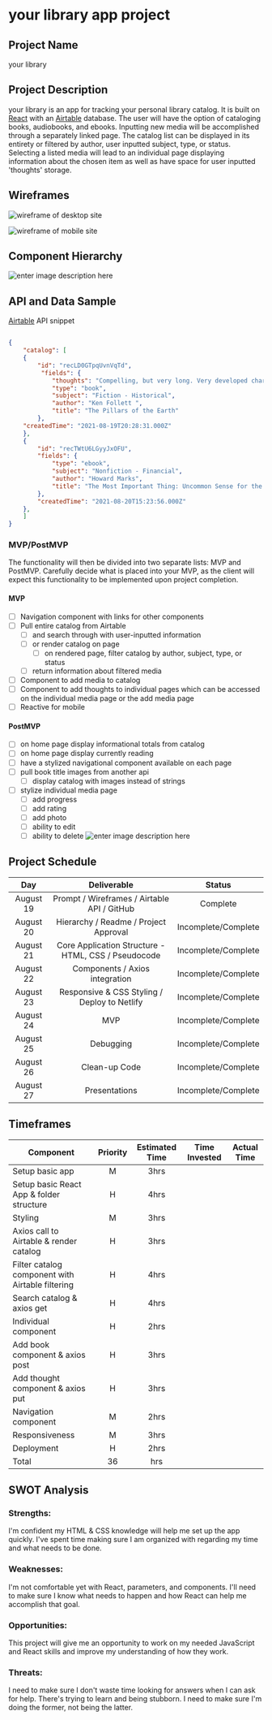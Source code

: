 
# your library app project

## Project Name

your library

## Project Description

your library is an app for tracking your personal library catalog. It is built on [React](https://reactjs.org/) with an [Airtable](https://airtable.com/tblzoNbKubApA62S9) database. The user will have the option of cataloging books, audiobooks, and ebooks. Inputting new media will be accomplished through a separately linked page. The catalog list can be displayed in its entirety or filtered by author, user inputted subject, type, or status. Selecting a listed media will lead to an individual page displaying information about the chosen item as well as have space for user inputted 'thoughts' storage.

## Wireframes
  ![wireframe of desktop site](https://res.cloudinary.com/texasrachel/image/upload/v1629482001/your-library-wireframe-desktop.png)

![wireframe of mobile site](https://res.cloudinary.com/texasrachel/image/upload/v1629482148/your-library-wireframe-mobile.png)
  
## Component Hierarchy

![enter image description here](https://res.cloudinary.com/texasrachel/image/upload/v1629484654/your-library-hierarchy.png)

## API and Data Sample

[Airtable](https://airtable.com/tblzoNbKubApA62S9) API snippet

```json

{
	"catalog": [
	{
		"id": "recLD0GTpqUvnVqTd",
		 "fields": {
			"thoughts": "Compelling, but very long. Very developed characters.",
			"type": "book",
			"subject": "Fiction - Historical",
			"author": "Ken Follett ",
			"title": "The Pillars of the Earth"
		},
	"createdTime": "2021-08-19T20:28:31.000Z"
	},
	{
		"id": "recTWtU6LGyyJxOFU",
		"fields": {
			"type": "ebook",
			"subject": "Nonfiction - Financial",
			"author": "Howard Marks",
			"title": "The Most Important Thing: Uncommon Sense for the Thoughtful Investor"
		},
		"createdTime": "2021-08-20T15:23:56.000Z"
	},
	]
}

```

### MVP/PostMVP

The functionality will then be divided into two separate lists: MVP and PostMVP. Carefully decide what is placed into your MVP, as the client will expect this functionality to be implemented upon project completion.

#### MVP

- [ ] Navigation component with links for other components <!--(component 1) -->
- [ ] Pull entire catalog from Airtable  <!--(axios get) --> 
	- [ ] and search through with user-inputted information <!--(component 2) -->
	- [ ] or render catalog on page  <!--(component 3) -->
		- [ ] on rendered page, filter catalog by author, subject, type, or status  <!--(component 4) -->
	- [ ] return information about filtered media  <!--(component 5) -->
	<!-- what to do about multiple returns - if...indiv...else...catalog?filtered? -->
- [ ] Component to add media to catalog  <!--(axios post & component 6) -->
- [ ] Component to add thoughts to individual pages which can be accessed on the individual media page or the add media page <!--(axios put & component 7) -->
- [ ] Reactive for mobile

#### PostMVP

- [ ] on home page display informational totals from catalog
- [ ] on home page display currently reading
- [ ] have a stylized navigational component available on each page
- [ ] pull book title images from another api
	- [ ] display catalog with images instead of strings
- [ ] stylize individual media page
	- [ ] add progress 
	- [ ] add rating
	- [ ] add photo
	- [ ] ability to edit
	- [ ] ability to delete
![enter image description here](https://res.cloudinary.com/texasrachel/image/upload/v1629472022/your-library-wireframe-post-mvp.png)

## Project Schedule

| Day | Deliverable | Status |
|:--:|:--:|:--:|
| August 19 | Prompt / Wireframes / Airtable API / GitHub | Complete |
| August 20 | Hierarchy / Readme / Project Approval | Incomplete/Complete |
| August 21 | Core Application Structure - HTML, CSS / Pseudocode | Incomplete/Complete |
| August 22 | Components / Axios integration | Incomplete/Complete |
| August 23 | Responsive & CSS Styling / Deploy to Netlify | Incomplete/Complete |
| August 24 | MVP | Incomplete/Complete |
| August 25 | Debugging | Incomplete/Complete |
| August 26 | Clean-up Code | Incomplete/Complete |
| August 27 | Presentations | Incomplete/Complete |

## Timeframes
  
| Component | Priority | Estimated Time | Time Invested | Actual Time |
|--|:--:|:--:|:--:|:--:|
| Setup basic app | M | 3hrs |  |  |
| Setup basic React App & folder structure | H | 4hrs |  |  |
| Styling | M | 3hrs |  |  |
| Axios call to Airtable & render catalog | H | 3hrs |   |  |
| Filter catalog component with Airtable filtering | H | 4hrs |  |  |
| Search catalog & axios get | H | 4hrs |  |  |
| Individual component | H | 2hrs |  |  |
| Add book component & axios post | H | 3hrs |  |  |
| Add thought component & axios put | H | 3hrs |  |  |
| Navigation component | M | 2hrs |  |  |
| Responsiveness | M | 3hrs |  |  |
| Deployment | H | 2hrs |  |  |
| Total | 36 | hrs |  |  |
 
## SWOT Analysis

### Strengths:

I'm confident my HTML & CSS knowledge will help me set up the app quickly.  I've spent time making sure I am organized with regarding my time and what needs to be done.

### Weaknesses:

I'm not comfortable yet with React, parameters, and components. I'll need to make sure I know what needs to happen and how React can help me accomplish that goal.

### Opportunities:

This project will give me an opportunity to work on my needed JavaScript and React skills and improve my understanding of how they work.
 
### Threats:

 I need to make sure I don't waste time looking for answers when I can ask for help. There's trying to learn and being stubborn. I need to make sure I'm doing the former, not being the latter.

<!-- Notes:
  books--all book--filter
   -->